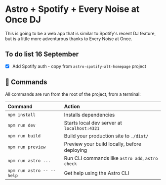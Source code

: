 # Astro + Spotify + Every Noise at Once DJ

This is going to be a web app that is similar to Spotify's recent DJ feature, but is a little more adventurous thanks to Every Noise at Once.

## To do list 16 September

- [x] Add Spotify auth - copy from `astro-spotify-alt-homepage` project

## 🧞 Commands

All commands are run from the root of the project, from a terminal:

| Command                   | Action                                           |
| :------------------------ | :----------------------------------------------- |
| `npm install`             | Installs dependencies                            |
| `npm run dev`             | Starts local dev server at `localhost:4321`      |
| `npm run build`           | Build your production site to `./dist/`          |
| `npm run preview`         | Preview your build locally, before deploying     |
| `npm run astro ...`       | Run CLI commands like `astro add`, `astro check` |
| `npm run astro -- --help` | Get help using the Astro CLI                     |

